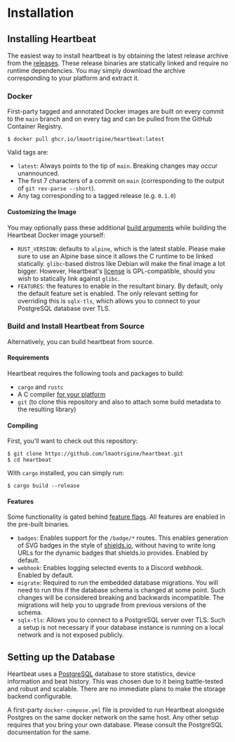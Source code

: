 # Installation

## Installing Heartbeat

The easiest way to install heartbeat is by obtaining the latest release archive from the [releases]. These release
binaries are statically linked and require no runtime dependencies. You may simply download the archive corresponding to
your platform and extract it.

### Docker

First-party tagged and annotated Docker images are built on every commit to the `main` branch and on every tag and can
be pulled from the GitHub Container Registry.

```console
$ docker pull ghcr.io/lmaotrigine/heartbeat:latest
```

Valid tags are:

- `latest`: Always points to the tip of `main`. Breaking changes may occur unannounced.
- The first 7 characters of a commit on `main` (corresponding to the output of `git rev-parse --short`).
- Any tag corresponding to a tagged release (e.g. `0.1.0`)

#### Customizing the Image

You may optionally pass these additional [build arguments] while
building the Heartbeat Docker image yourself:

- `RUST_VERSION`: defaults to `alpine`, which is the latest stable. Please make sure to use an Alpine base since it
  allows the C runtime to be linked statically. `glibc`-based distros like Debian will make the final image a lot
  bigger. However, Heartbeat's [license] is GPL-compatible, should you wish to statically link against `glibc`.
- `FEATURES`: the features to enable in the resultant binary. By default, only the default feature set is enabled. The
  only relevant setting for overriding this is `sqlx-tls`, which allows you to connect to your PostgreSQL database over
  TLS.

### Build and Install Heartbeat from Source

Alternatively, you can build heartbeat from source.

#### Requirements

Heartbeat requires the following tools and packages to build:

- `cargo` and `rustc`
- A C compiler [for your platform](https://github.com/rust-lang/cc-rs#compile-time-requirements)
- `git` (to clone this repository and also to attach some build metadata to the resulting library)

#### Compiling

First, you'll want to check out this repository:

```console
$ git clone https://github.com/lmaotrigine/heartbeat.git
$ cd heartbeat
```

With `cargo` installed, you can simply run:

```console
$ cargo build --release
```

#### Features

Some functionality is gated behind [feature flags]. All features are enabled in the pre-built binaries.

- `badges`: Enables support for the `/badge/*` routes. This enables generation of SVG badges in the style of
  [shields.io], without having to write long URLs for the dynamic badges that shields.io provides. Enabled by default.
- `webhook`: Enables logging selected events to a Discord webhook. Enabled by default.
- `migrate`: Required to run the embedded database migrations. You will need to run this if the database schema is
  changed at some point. Such changes will be considered breaking and backwards incompatible. The migrations will help
  you to upgrade from previous versions of the schema.
- `sqlx-tls`: Allows you to connect to a PostgreSQL server over TLS. Such a setup is not necessary if your database
  instance is running on a local network and is not exposed publicly.

## Setting up the Database

Heartbeat uses a [PostgreSQL] database to store statistics, device information and beat history. This was chosen due to
it being battle-tested and robust and scalable. There are no immediate plans to make the storage backend configurable.

A first-party `docker-compose.yml` file is provided to run Heartbeat alongside Postgres on the same docker network on
the same host. Any other setup requires that you bring your own database. Please consult the PostgreSQL documentation
for the same.

[releases]: https://github.com/lmaotrigine/heartbeat/releases
[PostgreSQL]: https://www.postgresql.org
[feature flags]: https://doc.rust-lang.org/stable/cargo/reference/features.html
[shields.io]: https://shields.io
[build arguments]: https://docs.docker.com/build/guide/build-args/
[license]: https://github.com/lmaotrigine/blob/main/LICENSE
